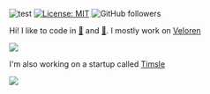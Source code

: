 ![test](https://hits.seeyoufarm.com/api/count/incr/badge.svg?url=https://github.com/AngelOnFira)
[![License: MIT](https://img.shields.io/badge/License-MIT-yellow.svg)](https://opensource.org/licenses/MIT)
![GitHub followers](https://img.shields.io/github/followers/angelonfira?style=social)

Hi! I like to code in [:crab:](https://www.rust-lang.org/) and [:snake:](https://www.python.org/). I mostly work on [Veloren](https://veloren.net)

![](https://media.discordapp.net/attachments/444005079410802699/730562584578621511/rsz_5f0651a256d55.png)

I'm also working on a startup called [Timsle](https://timsle.com)

![](https://media.discordapp.net/attachments/444005079410802699/730562839722328104/rsz_5f0653770cd9c.png)
